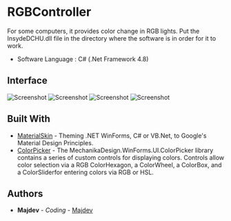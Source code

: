 # RGBController

For some computers, it provides color change in RGB lights. 
Put the InsydeDCHU.dll file in the directory where the software is in order for it to work.

- Software Language : C# (.Net Framework 4.8)

## Interface
![Screenshot](https://raw.githubusercontent.com/furkankadirguzeloglu/RGBController/main/Images/Screenshot1.png)
![Screenshot](https://raw.githubusercontent.com/furkankadirguzeloglu/RGBController/main/Images/Screenshot2.png)
![Screenshot](https://raw.githubusercontent.com/furkankadirguzeloglu/RGBController/main/Images/Screenshot3.png)
![Screenshot](https://raw.githubusercontent.com/furkankadirguzeloglu/RGBController/main/Images/Screenshot4.png)

## Built With

* [MaterialSkin](https://github.com/IgnaceMaes/MaterialSkin) - Theming .NET WinForms, C# or VB.Net, to Google's Material Design Principles.
* [ColorPicker](https://www.mechanikadesign.com/software/colorpicker-controls-for-windows-forms/) - The MechanikaDesign.WinForms.UI.ColorPicker library contains a series of custom controls for displaying colors. Controls allow color selection via a RGB  ColorHexagon, a ColorWheel, a ColorBox, and a ColorSliderfor entering colors via RGB or HSL.

## Authors

* **Majdev** - *Coding* - [Majdev](https://github.com/furkankadirguzeloglu)
